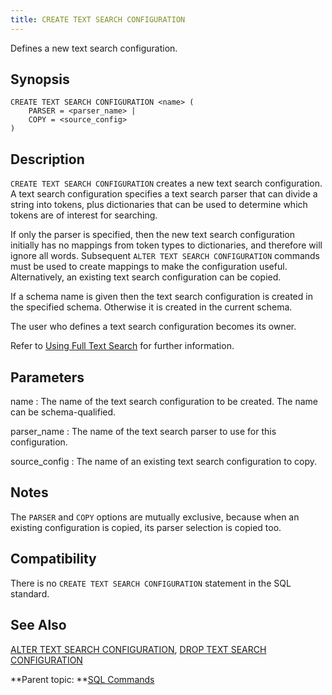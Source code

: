 ```yaml
---
title: CREATE TEXT SEARCH CONFIGURATION 
---
```


Defines a new text search configuration.

## <a id="section2"></a>Synopsis 

``` {#sql_command_synopsis}
CREATE TEXT SEARCH CONFIGURATION <name> (
    PARSER = <parser_name> |
    COPY = <source_config>
)
```

## <a id="section3"></a>Description 

`CREATE TEXT SEARCH CONFIGURATION` creates a new text search configuration. A text search configuration specifies a text search parser that can divide a string into tokens, plus dictionaries that can be used to determine which tokens are of interest for searching.

If only the parser is specified, then the new text search configuration initially has no mappings from token types to dictionaries, and therefore will ignore all words. Subsequent `ALTER TEXT SEARCH CONFIGURATION` commands must be used to create mappings to make the configuration useful. Alternatively, an existing text search configuration can be copied.

If a schema name is given then the text search configuration is created in the specified schema. Otherwise it is created in the current schema.

The user who defines a text search configuration becomes its owner.

Refer to [Using Full Text Search](../../admin_guide/textsearch/full-text-search.html#full-text-search) for further information.

## <a id="section4"></a>Parameters 

name
:   The name of the text search configuration to be created. The name can be schema-qualified.

parser\_name
:   The name of the text search parser to use for this configuration.

source\_config
:   The name of an existing text search configuration to copy.

## <a id="section9"></a>Notes 

The `PARSER` and `COPY` options are mutually exclusive, because when an existing configuration is copied, its parser selection is copied too.

## <a id="section6"></a>Compatibility 

There is no `CREATE TEXT SEARCH CONFIGURATION` statement in the SQL standard.

## <a id="section7"></a>See Also 

[ALTER TEXT SEARCH CONFIGURATION](ALTER_TEXT_SEARCH_CONFIGURATION.html), [DROP TEXT SEARCH CONFIGURATION](DROP_TEXT_SEARCH_CONFIGURATION.html)

**Parent topic: **[SQL Commands](../sql_commands/sql_ref.html)


